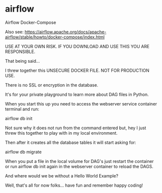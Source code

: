 # airflow
Airflow Docker-Compose

Also see: https://airflow.apache.org/docs/apache-airflow/stable/howto/docker-compose/index.html

USE AT YOUR OWN RISK. IF YOU DOWNLOAD AND USE THIS YOU ARE RESPONSIBLE.

That being said...

I threw together this UNSECURE DOCKER FILE. NOT FOR PRODUCTION USE. 

There is no SSL or encryption in the database. 

It's for your private playground to learn more about DAG files in Python.

When you start this up you need to access the webserver service container terminal and run:

airflow db init

Not sure why it does not run from the command entered but, hey I just threw this together to play with in my local environment.

Then after it creates all the database tables it will start asking for:

airflow db migrate

When you put a file in the local volume for DAG's just restart the container or run airflow db init again in the webserver container to reload the DAGS.

And where would we be without a Hello World Example?

Well, that's all for now folks... have fun and remember happy coding!





